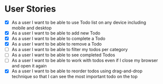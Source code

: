 # User Stories

- [x] As a user I want to be able to use Todo list on any device including mobile and desktop
- [x] As a user I want to be able to add new Todo
- [x] As a user I want to be able to complete a Todo
- [x] As a user I want to be able to remove a Todo
- [ ] As a user I want to be able to filter my todos per category
- [ ] As a user I want to be able to see completed Todos
- [ ] As a user I want to be able to work with todos even if I close my browser and open it again
- [x] As a user I want to be able to reorder todos using drag-and-drop technique so that I can see the most important todo on the top
